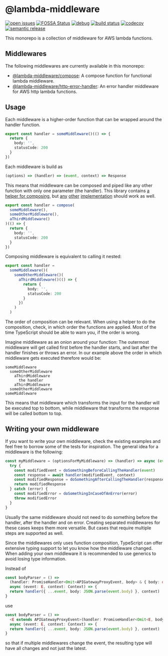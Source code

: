 # @lambda-middleware
[![open issues](https://img.shields.io/github/issues-raw/dbartholomae/lambda-middleware.svg)](https://github.com/dbartholomae/lambda-middleware/issues)  [![FOSSA Status](https://app.fossa.io/api/projects/git%2Bgithub.com%2Fdbartholomae%2Flambda-middleware.svg?type=shield)](https://app.fossa.io/projects/git%2Bgithub.com%2Fdbartholomae%2Flambda-middleware?ref=badge_shield) [![debug](https://img.shields.io/badge/debug-blue.svg)](https://github.com/visionmedia/debug#readme)  [![build status](https://img.shields.io/circleci/project/github/dbartholomae/lambda-middleware/master.svg?style=flat)](https://circleci.com/gh/dbartholomae/workflows/lambda-middleware/tree/master)  [![codecov](https://codecov.io/gh/dbartholomae/lambda-middleware/branch/master/graph/badge.svg)](https://codecov.io/gh/dbartholomae/lambda-middleware)    [![semantic release](https://img.shields.io/badge/%20%20%F0%9F%93%A6%F0%9F%9A%80-semantic--release-e10079.svg)](https://github.com/semantic-release/semantic-release#badge)

This monorepo is a collection of middleware for AWS lambda functions.

## Middlewares

The following middlewares are currently available in this monorepo:

* [@lambda-middleware/compose](/packages/compose): A compose function for functional lambda middleware.
* [@lambda-middleware/http-error-handler](/packages/http-error-handler): An error handler middleware for AWS http lambda
functions.

## Usage

Each middleware is a higher-order function that can be wrapped around the handler function.

```typescript
export const handler = someMiddleware()(() => {
  return {
    body: '',
    statusCode: 200
  }
})
```

Each middleware is build as
```typescript
(options) => (handler) => (event, context) => Response
```

This means that middleware can be composed and piped like any other function with only one parameter (the handler).
This library contains [a helper for composing](/packages/compose), but [any](https://lodash.com/docs/4.17.15#flowRight)
[other](https://ramdajs.com/docs/#compose) [implementation](https://github.com/tc39/proposal-pipeline-operator) should
work as well.

```typescript
export const handler = compose(
  someMiddleware(),
  someOtherMiddleware(),
  aThirdMiddleware()
)(() => {
  return {
    body: '',
    statusCode: 200
  }
})
```

Composing middleware is equivalent to calling it nested:
```typescript
export const handler =
  someMiddleware()(
    someOtherMiddleware()(
      aThirdMiddleware()(() => {
        return {
          body: '',
          statusCode: 200
        }
      })
    )
  )
```

The order of composition can be relevant. When using a helper to do the composition, check, in which order the functions
are applied. Most of the time TypeScript should be able to warn you, if the order is wrong.

Imagine middleware as an onion around your function: The outermost middleware will get called first before the handler
starts, and last after the handler finishes or throws an error. In our example above the order in which middleware gets
executed therefore would be:
```
someMiddleware
  someOtherMiddleware
    aThirdMiddleware
      the handler
    aThirdMiddleware
  someOtherMiddleware
someMiddleware
```
This means that middleware which transforms the input for the handler will be executed top to bottom, while middleware
that transforms the response will be called bottom to top.

## Writing your own middleware

If you want to write your own middleware, check the existing examples and feel free to borrow some of the tests for
inspiration. The general idea for a middleware is the following:
```typescript
const myMiddleware = (optionsForMyMiddleware) => (handler) => async (event, context) => {
  try {
    const modifiedEvent = doSomethingBeforeCallingTheHandler(event)
    const response = await handler(modifiedEvent, context)
    const modifiedResponse = doSomethingAfterCallingTheHandler(response)
    return modifiedResponse
  } catch (error) {
    const modifiedError = doSomethingInCaseOfAnError(error)
    throw modifiedError
  }
}
```
Usually the same middleware should not need to do something before the handler, after the handler and on error.
Creating separated middlewares for these cases keeps them more versatile. But cases that require multiple steps are
supported as well.

Since the middlewares only uses function composition, TypeScript can offer extensive typing support to let you know
how the middleware changed. When adding your own middleware it is recommended to use generics to avoid losing type
information.

Instead of
```typescript
const bodyParser = () =>
  (handler: PromiseHandler<Omit<APIGatewayProxyEvent, body> & { body: object}, APIGatewayProxyResult>): PromiseHandler<APIGatewayProxyEvent, APIGatewayProxyResult> =>
  async (event: E, context: Context) => {
  return handler({ ...event, body: JSON.parse(event.body) }, context)
}
```
use
```typescript
const bodyParser = () =>
  <E extends APIGatewayProxyEvent>(handler: PromiseHandler<Omit<E, body> & { body: object}, APIGatewayProxyResult>): PromiseHandler<E, APIGatewayProxyResult> =>
  async (event: E, context: Context) => {
  return handler({ ...event, body: JSON.parse(event.body) }, context)
}
```
so that if multiple middlewares change the event, the resulting type will have all changes and not just the latest.